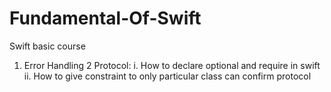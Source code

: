 # Fundamental-Of-Swift
Swift basic course

1. Error Handling 
2 Protocol:
  i. How to declare optional and require in swift
  ii. How to give constraint to only particular class can confirm protocol 
  
